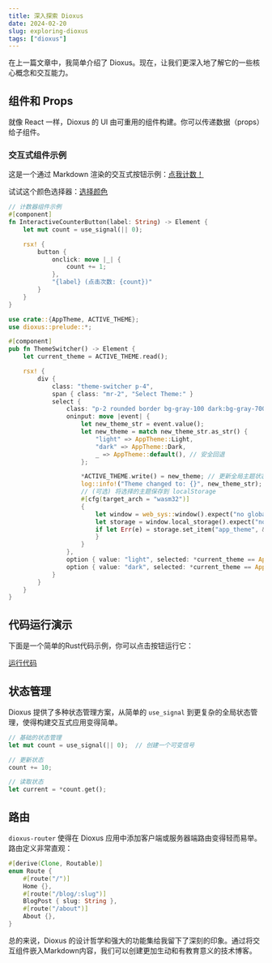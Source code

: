 ```yaml
---
title: 深入探索 Dioxus
date: 2024-02-20
slug: exploring-dioxus
tags: ["dioxus"]
---
```


在上一篇文章中，我简单介绍了 Dioxus。现在，让我们更深入地了解它的一些核心概念和交互能力。

## 组件和 Props

就像 React 一样，Dioxus 的 UI 由可重用的组件构建。你可以传递数据（props）给子组件。

### 交互式组件示例

这是一个通过 Markdown 渲染的交互式按钮示例：[点我计数！](interactive:increment_counter)

试试这个颜色选择器：[选择颜色](interactive:color_picker?color=%23ff5500)

```rust
// 计数器组件示例
#[component]
fn InteractiveCounterButton(label: String) -> Element {
    let mut count = use_signal(|| 0);

    rsx! {
        button {
            onclick: move |_| {
                count += 1;
            },
            "{label} (点击次数: {count})"
        }
    }
}
```

```rust
use crate::{AppTheme, ACTIVE_THEME};
use dioxus::prelude::*;

#[component]
pub fn ThemeSwitcher() -> Element {
    let current_theme = ACTIVE_THEME.read();

    rsx! {
        div {
            class: "theme-switcher p-4",
            span { class: "mr-2", "Select Theme:" }
            select {
                class: "p-2 rounded border bg-gray-100 dark:bg-gray-700 dark:text-white focus:ring-2",
                oninput: move |event| {
                    let new_theme_str = event.value();
                    let new_theme = match new_theme_str.as_str() {
                        "light" => AppTheme::Light,
                        "dark" => AppTheme::Dark,
                        _ => AppTheme::default(), // 安全回退
                    };

                    *ACTIVE_THEME.write() = new_theme; // 更新全局主题状态
                    log::info!("Theme changed to: {}", new_theme_str);
                    // (可选) 将选择的主题保存到 localStorage
                    #[cfg(target_arch = "wasm32")]
                    {
                        let window = web_sys::window().expect("no global `window` exists");
                        let storage = window.local_storage().expect("no local storage").expect("local storage is not available");
                        if let Err(e) = storage.set_item("app_theme", &new_theme_str) {
                        }
                    }
                },
                option { value: "light", selected: *current_theme == AppTheme::Light, "Light" }
                option { value: "dark", selected: *current_theme == AppTheme::Dark, "Dark" }
            }
        }
    }
}

```


## 代码运行演示

下面是一个简单的Rust代码示例，你可以点击按钮运行它：

[运行代码](interactive:code_runner?language=rust&code=fn%20main()%20%7B%0A%20%20println!(%22Hello%2C%20Dioxus!%22)%3B%0A%20%20%0A%20%20let%20numbers%20%3D%20vec![1%2C%202%2C%203%2C%204%2C%205]%3B%0A%20%20let%20sum%3A%20i32%20%3D%20numbers.iter().sum()%3B%0A%20%20println!(%22Sum%3A%20%7B%7D%22%2C%20sum)%3B%0A%7D)

## 状态管理

Dioxus 提供了多种状态管理方案，从简单的 `use_signal` 到更复杂的全局状态管理，使得构建交互式应用变得简单。

```rust
// 基础的状态管理
let mut count = use_signal(|| 0);  // 创建一个可变信号

// 更新状态
count += 10;

// 读取状态
let current = *count.get();
```

## 路由

`dioxus-router` 使得在 Dioxus 应用中添加客户端或服务器端路由变得轻而易举。路由定义非常直观：

```rust
#[derive(Clone, Routable)]
enum Route {
    #[route("/")]
    Home {},
    #[route("/blog/:slug")]
    BlogPost { slug: String },
    #[route("/about")]
    About {},
}
```

总的来说，Dioxus 的设计哲学和强大的功能集给我留下了深刻的印象。通过将交互组件嵌入Markdown内容，我们可以创建更加生动和有教育意义的技术博客。
